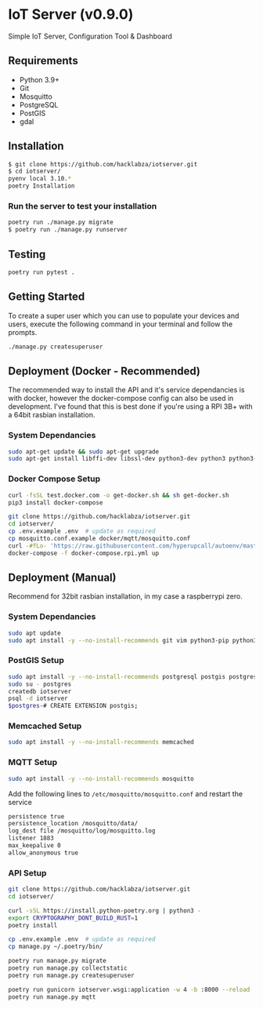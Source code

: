 # IoT Server (v0.9.0)

Simple IoT Server, Configuration Tool & Dashboard

## Requirements

- Python 3.9+
- Git
- Mosquitto
- PostgreSQL
- PostGIS
- gdal

## Installation

```bash
$ git clone https://github.com/hacklabza/iotserver.git
$ cd iotserver/
pyenv local 3.10.*
poetry Installation
```

### Run the server to test your installation

```bash
poetry run ./manage.py migrate
$ poetry run ./manage.py runserver
```

## Testing

```bash
poetry run pytest .
```

## Getting Started

To create a super user which you can use to populate your devices and users, execute the following command in your terminal and follow the prompts.

```bash
./manage.py createsuperuser
```

## Deployment (Docker - Recommended)

The recommended way to install the API and it's service dependancies is with docker, however the docker-compose config can also be used in development. I've found that this is best done if you're using a RPI 3B+ with a 64bit rasbian installation.

### System Dependancies

```bash
sudo apt-get update && sudo apt-get upgrade
sudo apt-get install libffi-dev libssl-dev python3-dev python3 python3-pip git
```

### Docker Compose Setup

```bash
curl -fsSL test.docker.com -o get-docker.sh && sh get-docker.sh
pip3 install docker-compose

git clone https://github.com/hacklabza/iotserver.git
cd iotserver/
cp .env.example .env  # update as required
cp mosquitto.conf.example docker/mqtt/mosquitto.conf
curl -#fLo- 'https://raw.githubusercontent.com/hyperupcall/autoenv/master/scripts/install.sh' | sh
docker-compose -f docker-compose.rpi.yml up
```

## Deployment (Manual)

Recommend for 32bit rasbian installation, in my case a raspberrypi zero.

### System Dependancies

```bash
sudo apt update
sudo apt install -y --no-install-recommends git vim python3-pip python3-dev postgresql-client gdal-bin libgdal-dev libffi-dev openssl
```

### PostGIS Setup

```bash
sudo apt install -y --no-install-recommends postgresql postgis postgresql-13-postgis-3-scripts
sudo su - postgres
createdb iotserver
psql -d iotserver
$postgres-# CREATE EXTENSION postgis;
```

### Memcached Setup

```bash
sudo apt install -y --no-install-recommends memcached
```

### MQTT Setup

```bash
sudo apt install -y --no-install-recommends mosquitto
```

Add the following lines to `/etc/mosquitto/mosquitto.conf` and restart the service

```bash
persistence true
persistence_location /mosquitto/data/
log_dest file /mosquitto/log/mosquitto.log
listener 1883
max_keepalive 0
allow_anonymous true
```

### API Setup

```bash
git clone https://github.com/hacklabza/iotserver.git
cd iotserver/

curl -sSL https://install.python-poetry.org | python3 -
export CRYPTOGRAPHY_DONT_BUILD_RUST=1
poetry install

cp .env.example .env  # update as required
cp manage.py ~/.poetry/bin/

poetry run manage.py migrate
poetry run manage.py collectstatic
poetry run manage.py createsuperuser

poetry run gunicorn iotserver.wsgi:application -w 4 -b :8000 --reload
poetry run manage.py mqtt
```

